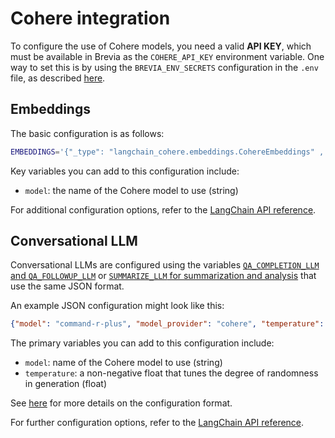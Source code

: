 # Cohere integration

To configure the use of Cohere models, you need a valid **API KEY**, which must be available in Brevia as the `COHERE_API_KEY` environment variable. One way to set this is by using the `BREVIA_ENV_SECRETS` configuration in the `.env` file, as described [here](../config.md#brevia-env-secrets).

## Embeddings

The basic configuration is as follows:

```bash
EMBEDDINGS='{"_type": "langchain_cohere.embeddings.CohereEmbeddings" , "model": "embed-multilingual-v3.0"}'
```

Key variables you can add to this configuration include:

- `model`: the name of the Cohere model to use (string)

For additional configuration options, refer to the [LangChain API reference](https://python.langchain.com/api_reference/cohere/embeddings/langchain_cohere.embeddings.CohereEmbeddings.html#langchain_cohere.embeddings.CohereEmbeddings).

## Conversational LLM

Conversational LLMs are configured using the variables [`QA_COMPLETION_LLM` and `QA_FOLLOWUP_LLM`](../config.md#qa-and-chat) or [`SUMMARIZE_LLM` for summarization and analysis](../config.md#summarization) that use the same JSON format.

An example JSON configuration might look like this:

```json
{"model": "command-r-plus", "model_provider": "cohere", "temperature": 0}
```

The primary variables you can add to this configuration include:

- `model`: name of the Cohere model to use (string)
- `temperature`: a non-negative float that tunes the degree of randomness in generation (float)

See [here](../config.md#model-configuration-formats) for more details on the configuration format.

For further configuration options, refer to the [LangChain API reference](https://python.langchain.com/api_reference/openai/chat_models/langchain_openai.chat_models.base.ChatOpenAI.html#langchain_openai.chat_models.base.ChatOpenAI).
